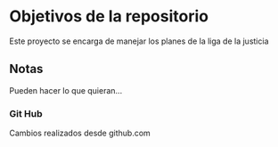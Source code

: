 # Objetivos de la repositorio

Este proyecto se encarga de manejar los planes de la liga de la justicia


## Notas
Pueden hacer lo que quieran...

### Git Hub
Cambios realizados desde github.com

